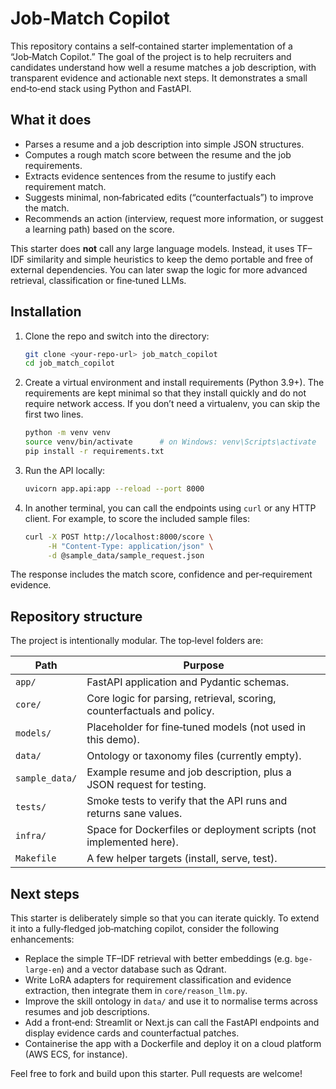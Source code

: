 # Job‑Match Copilot

This repository contains a self‑contained starter implementation of a “Job‑Match Copilot.”  The goal of the project is to help recruiters and candidates understand how well a resume matches a job description, with transparent evidence and actionable next steps.  It demonstrates a small end‑to‑end stack using Python and FastAPI.

## What it does

* Parses a resume and a job description into simple JSON structures.
* Computes a rough match score between the resume and the job requirements.
* Extracts evidence sentences from the resume to justify each requirement match.
* Suggests minimal, non‑fabricated edits (“counterfactuals”) to improve the match.
* Recommends an action (interview, request more information, or suggest a learning path) based on the score.

This starter does **not** call any large language models.  Instead, it uses TF–IDF similarity and simple heuristics to keep the demo portable and free of external dependencies.  You can later swap the logic for more advanced retrieval, classification or fine‑tuned LLMs.

## Installation

1. Clone the repo and switch into the directory:

   ```bash
   git clone <your‑repo‑url> job_match_copilot
   cd job_match_copilot
   ```

2. Create a virtual environment and install requirements (Python 3.9+).  The requirements are kept minimal so that they install quickly and do not require network access.  If you don’t need a virtualenv, you can skip the first two lines.

   ```bash
   python -m venv venv
   source venv/bin/activate      # on Windows: venv\Scripts\activate
   pip install -r requirements.txt
   ```

3. Run the API locally:

   ```bash
   uvicorn app.api:app --reload --port 8000
   ```

4. In another terminal, you can call the endpoints using `curl` or any HTTP client.  For example, to score the included sample files:

   ```bash
   curl -X POST http://localhost:8000/score \
        -H "Content-Type: application/json" \
        -d @sample_data/sample_request.json
   ```

The response includes the match score, confidence and per‑requirement evidence.

## Repository structure

The project is intentionally modular.  The top‑level folders are:

| Path                 | Purpose                                                                      |
|----------------------|-------------------------------------------------------------------------------|
| `app/`               | FastAPI application and Pydantic schemas.                                     |
| `core/`              | Core logic for parsing, retrieval, scoring, counterfactuals and policy.        |
| `models/`            | Placeholder for fine‑tuned models (not used in this demo).                    |
| `data/`              | Ontology or taxonomy files (currently empty).                                 |
| `sample_data/`       | Example resume and job description, plus a JSON request for testing.          |
| `tests/`             | Smoke tests to verify that the API runs and returns sane values.              |
| `infra/`             | Space for Dockerfiles or deployment scripts (not implemented here).           |
| `Makefile`           | A few helper targets (install, serve, test).                                  |

## Next steps

This starter is deliberately simple so that you can iterate quickly.  To extend it into a fully‑fledged job‑matching copilot, consider the following enhancements:

* Replace the simple TF–IDF retrieval with better embeddings (e.g. `bge-large-en`) and a vector database such as Qdrant.
* Write LoRA adapters for requirement classification and evidence extraction, then integrate them in `core/reason_llm.py`.
* Improve the skill ontology in `data/` and use it to normalise terms across resumes and job descriptions.
* Add a front‑end: Streamlit or Next.js can call the FastAPI endpoints and display evidence cards and counterfactual patches.
* Containerise the app with a Dockerfile and deploy it on a cloud platform (AWS ECS, for instance).

Feel free to fork and build upon this starter.  Pull requests are welcome!